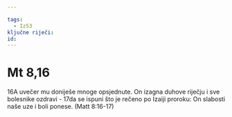 ```yaml
---

tags:
  - Iz53
ključne riječi:
id:
---
```

# Mt 8,16

16A uvečer mu doniješe mnoge opsjednute. On izagna duhove  riječju i sve bolesnike ozdravi -
17da se ispuni što je rečeno  po Izaiji proroku: On slabosti naše uze i boli ponese.
 (Matt 8:16-17)